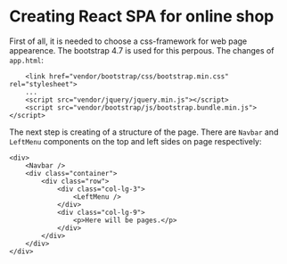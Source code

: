 # Creating React SPA for online shop

First of all, it is needed to choose a css-framework for web page appearence. The bootstrap 4.7 is used for this perpous. The changes of `app.html`:

```
    <link href="vendor/bootstrap/css/bootstrap.min.css" rel="stylesheet">
    ...
    <script src="vendor/jquery/jquery.min.js"></script>
    <script src="vendor/bootstrap/js/bootstrap.bundle.min.js"></script>
```

The next step is creating of a structure of the page. There are `Navbar` and `LeftMenu` components on the top and left sides on page respectively:

```
<div>  
    <Navbar />
    <div class="container">
        <div class="row">
            <div class="col-lg-3">
                <LeftMenu />
            </div>
            <div class="col-lg-9">
                <p>Here will be pages.</p>
            </div>
        </div>
    </div>
</div>
```


